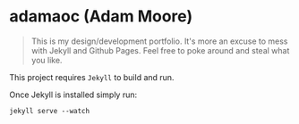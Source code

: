 # adamaoc (Adam Moore)

> This is my design/development portfolio. It's more an excuse to mess with Jekyll and Github Pages. Feel free to poke around and steal what you like.

This project requires `Jekyll` to build and run.

Once Jekyll is installed simply run:

```
jekyll serve --watch
```

